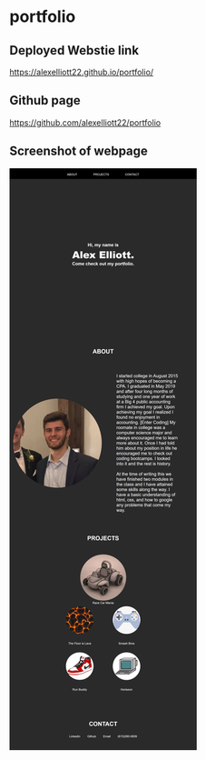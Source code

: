 # portfolio

## Deployed Webstie link
https://alexelliott22.github.io/portfolio/

## Github page
https://github.com/alexelliott22/portfolio

## Screenshot of webpage
![screenshot of website](assets/imgs/screenshot.png)




